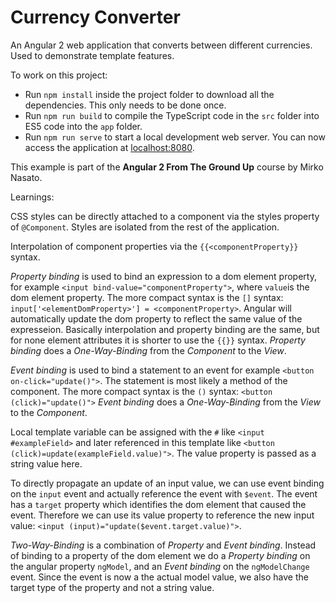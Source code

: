 # Currency Converter

An Angular 2 web application that converts between different currencies. Used to demonstrate template features.

To work on this project:

* Run `npm install` inside the project folder to download all the dependencies. This only needs to be done once.
* Run `npm run build` to compile the TypeScript code in the `src` folder into ES5 code into the `app` folder.
* Run `npm run serve` to start a local development web server. You can now access the application at [localhost:8080](http://localhost:8080/).

This example is part of the **Angular 2 From The Ground Up** course by Mirko Nasato.



Learnings:

CSS styles can be directly attached to a component via the styles property of `@Component`.
Styles are isolated from the rest of the application.

Interpolation of component properties via the `{{<componentProperty}}` syntax.

*Property binding* is used to bind an expression to a dom element property, for example `<input bind-value="componentProperty">`, where `value`is the dom element property.
The more compact syntax is the `[]` syntax: `input['<elementDomProperty>'] = <componentProperty>`.
Angular will automatically update the dom property to reflect the same value of the expresseion.
Basically interpolation and property binding are the same, but for none element attributes it is shorter to use the `{{}}` syntax.
*Property binding* does a *One-Way-Binding* from the *Component* to the *View*.

*Event binding* is used to bind a statement to an event for example `<button on-click="update()">`.
The statement is most likely a method of the component.
The more compact syntax is the `()` syntax: `<button (click)="update()">`
*Event binding* does a *One-Way-Binding* from the *View* to the *Component*.

Local template variable can be assigned with the `#` like `<input #exampleField>` and later referenced in this template like `<button (click)=update(exampleField.value)">`.
The value property is passed as a string value here.

To directly propagate an update of an input value, we can use event binding on the `input` event and actually reference the event with `$event`.
The event has a `target` property which identifies the dom element that caused the event.
Therefore we can use its value property to reference the new input value: `<input (input)="update($event.target.value)">`.

*Two-Way-Binding* is a combination of *Property* and *Event binding*.
Instead of binding to a property of the dom element we do a *Property binding* on the angular property `ngModel`, and an *Event binding* on the `ngModelChange` event.
Since the event is now a the actual model value, we also have the target type of the property and not a string value.
